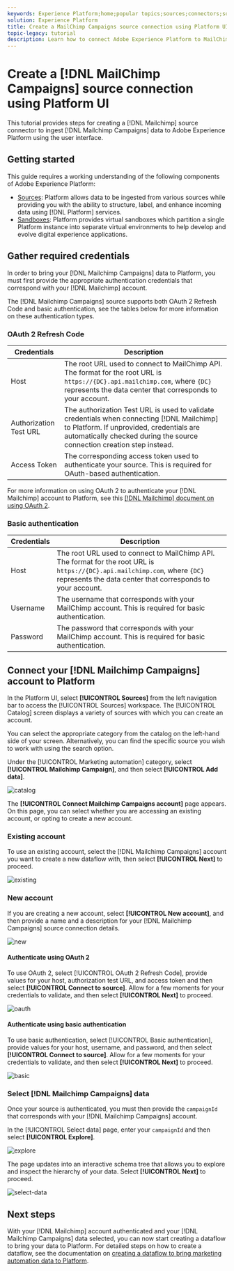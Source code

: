 ```yaml
---
keywords: Experience Platform;home;popular topics;sources;connectors;source connectors;sources sdk;sdk;SDK
solution: Experience Platform
title: Create a MailChimp Campaigns source connection using Platform UI
topic-legacy: tutorial
description: Learn how to connect Adobe Experience Platform to MailChimp Campaigns using Platform UI.
---
```


# Create a [!DNL MailChimp Campaigns] source connection using Platform UI

This tutorial provides steps for creating a [!DNL Mailchimp] source connector to ingest [!DNL Mailchimp Campaigns] data to Adobe Experience Platform using the user interface.

## Getting started

This guide requires a working understanding of the following components of Adobe Experience Platform:

* [Sources](../../../../home.md): Platform allows data to be ingested from various sources while providing you with the ability to structure, label, and enhance incoming data using [!DNL Platform] services.
* [Sandboxes](../../../../../sandboxes/home.md): Platform provides virtual sandboxes which partition a single Platform instance into separate virtual environments to help develop and evolve digital experience applications.

## Gather required credentials

In order to bring your [!DNL Mailchimp Campaigns] data to Platform, you must first provide the appropriate authentication credentials that correspond with your [!DNL Mailchimp] account.

The [!DNL Mailchimp Campaigns] source supports both OAuth 2 Refresh Code and basic authentication, see the tables below for more information on these authentication types.

### OAuth 2 Refresh Code

| Credentials | Description |
| --- | --- |
| Host | The root URL used to connect to MailChimp API. The format for the root URL is `https://{DC}.api.mailchimp.com`, where `{DC}` represents the data center that corresponds to your account. |
| Authorization Test URL | The authorization Test URL is used to validate credentials when connecting [!DNL Mailchimp] to Platform. If unprovided, credentials are automatically checked during the source connection creation step instead. |
| Access Token | The corresponding access token used to authenticate your source. This is required for OAuth-based authentication. |

For more information on using OAuth 2 to authenticate your [!DNL Mailchimp] account to Platform, see this [[!DNL Mailchimp] document on using OAuth 2](https://mailchimp.com/developer/marketing/guides/access-user-data-oauth-2/).

### Basic authentication

| Credentials | Description |
| --- | --- |
| Host | The root URL used to connect to MailChimp API. The format for the root URL is `https://{DC}.api.mailchimp.com`, where `{DC}` represents the data center that corresponds to your account. |
| Username | The username that corresponds with your MailChimp account. This is required for basic authentication. |
| Password | The password that corresponds with your MailChimp account. This is required for basic authentication. |

## Connect your [!DNL Mailchimp Campaigns] account to Platform

In the Platform UI, select **[!UICONTROL Sources]** from the left navigation bar to access the [!UICONTROL Sources] workspace. The [!UICONTROL Catalog] screen displays a variety of sources with which you can create an account.

You can select the appropriate category from the catalog on the left-hand side of your screen. Alternatively, you can find the specific source you wish to work with using the search option.

Under the [!UICONTROL Marketing automation] category, select **[!UICONTROL Mailchimp Campaign]**, and then select **[!UICONTROL Add data]**.

![catalog](../../../../images/tutorials/create/mailchimp-campaigns/catalog.png)

The **[!UICONTROL Connect Mailchimp Campaigns account]** page appears. On this page, you can select whether you are accessing an existing account, or opting to create a new account.

### Existing account

To use an existing account, select the [!DNL Mailchimp Campaigns] account you want to create a new dataflow with, then select **[!UICONTROL Next]** to proceed.

![existing](../../../../images/tutorials/create/mailchimp-campaigns/existing.png)

### New account

If you are creating a new account, select **[!UICONTROL New account]**, and then provide a name and a description for your [!DNL Mailchimp Campaigns] source connection details.

![new](../../../../images/tutorials/create/mailchimp-campaigns/new.png)

#### Authenticate using OAuth 2

To use OAuth 2, select [!UICONTROL OAuth 2 Refresh Code], provide values for your host, authorization test URL, and access token and then select **[!UICONTROL Connect to source]**. Allow for a few moments for your credentials to validate, and then select **[!UICONTROL Next]** to proceed.

![oauth](../../../../images/tutorials/create/mailchimp-campaigns/oauth.png)

#### Authenticate using basic authentication

To use basic authentication, select [!UICONTROL Basic authentication], provide values for your host, username, and password, and then select **[!UICONTROL Connect to source]**. Allow for a few moments for your credentials to validate, and then select **[!UICONTROL Next]** to proceed.

![basic](../../../../images/tutorials/create/mailchimp-campaigns/basic.png)

### Select [!DNL Mailchimp Campaigns] data

Once your source is authenticated, you must then provide the `campaignId` that corresponds with your [!DNL Mailchimp Campaigns] account.

In the [!UICONTROL Select data] page, enter your `campaignId` and then select **[!UICONTROL Explore]**.

![explore](../../../../images/tutorials/create/mailchimp-campaigns/explore.png)

The page updates into an interactive schema tree that allows you to explore and inspect the hierarchy of your data. Select **[!UICONTROL Next]** to proceed.

![select-data](../../../../images/tutorials/create/mailchimp-campaigns/select-data.png)

## Next steps

With your [!DNL Mailchimp] account authenticated and your [!DNL Mailchimp Campaigns] data selected, you can now start creating a dataflow to bring your data to Platform. For detailed steps on how to create a dataflow, see the documentation on [creating a dataflow to bring marketing automation data to Platform](../../dataflow/marketing-automation.md).

